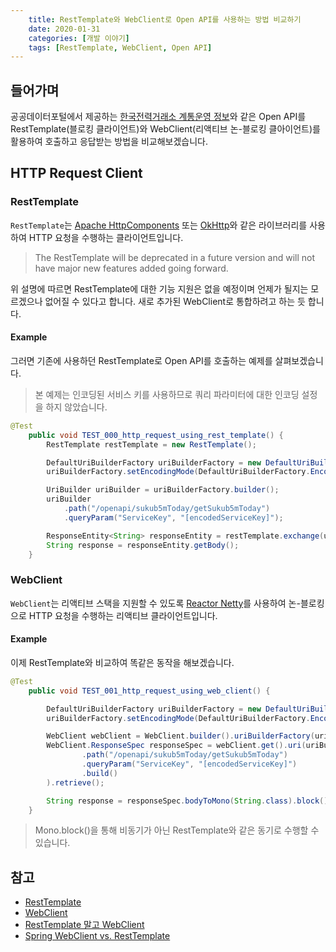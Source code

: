 ```yaml
---
    title: RestTemplate와 WebClient로 Open API를 사용하는 방법 비교하기
    date: 2020-01-31
    categories: [개발 이야기]
    tags: [RestTemplate, WebClient, Open API]
---
```


## 들어가며
공공데이터포털에서 제공하는 [한국전력거래소 계통운영 정보](https://www.data.go.kr/dataset/3043723/openapi.do)와 같은 Open API를 RestTemplate(블로킹 클라이언트)와 WebClient(리액티브 논-블로킹 클아이언트)를 활용하여 호출하고 응답받는 방법을 비교해보겠습니다.

## HTTP Request Client

### RestTemplate
`RestTemplate`는 [Apache HttpComponents](https://hc.apache.org/) 또는 [OkHttp](https://square.github.io/okhttp/)와 같은 라이브러리를 사용하여 HTTP 요청을 수행하는 클라이언트입니다.

> The RestTemplate will be deprecated in a future version and will not have major new features added going forward.

위 설명에 따르면 RestTemplate에 대한 기능 지원은 없을 예정이며 언제가 될지는 모르겠으나 없어질 수 있다고 합니다. 새로 추가된 WebClient로 통합하려고 하는 듯 합니다.

#### Example
그러면 기존에 사용하던 RestTemplate로 Open API를 호출하는 예제를 살펴보겠습니다.

> 본 예제는 인코딩된 서비스 키를 사용하므로 쿼리 파라미터에 대한 인코딩 설정을 하지 않았습니다.

```java
@Test
    public void TEST_000_http_request_using_rest_template() {
        RestTemplate restTemplate = new RestTemplate();

        DefaultUriBuilderFactory uriBuilderFactory = new DefaultUriBuilderFactory("https://openapi.kpx.or.kr");
        uriBuilderFactory.setEncodingMode(DefaultUriBuilderFactory.EncodingMode.NONE);

        UriBuilder uriBuilder = uriBuilderFactory.builder();
        uriBuilder
            .path("/openapi/sukub5mToday/getSukub5mToday")
            .queryParam("ServiceKey", "[encodedServiceKey]");

        ResponseEntity<String> responseEntity = restTemplate.exchange(uriBuilder.build(), HttpMethod.GET, null, String.class);
        String response = responseEntity.getBody();
    }
```

### WebClient
`WebClient`는 리액티브 스택을 지원할 수 있도록 [Reactor Netty](https://github.com/reactor/reactor-netty)를 사용하여 논-블로킹으로 HTTP 요청을 수행하는 리액티브 클라이언트입니다. 

#### Example
이제 RestTemplate와 비교하여 똑같은 동작을 해보겠습니다.

```java
@Test
    public void TEST_001_http_request_using_web_client() {

        DefaultUriBuilderFactory uriBuilderFactory = new DefaultUriBuilderFactory("https://openapi.kpx.or.kr");
        uriBuilderFactory.setEncodingMode(DefaultUriBuilderFactory.EncodingMode.NONE);

        WebClient webClient = WebClient.builder().uriBuilderFactory(uriBuilderFactory).build();
        WebClient.ResponseSpec responseSpec = webClient.get().uri(uriBuilder -> uriBuilder
                .path("/openapi/sukub5mToday/getSukub5mToday")
                .queryParam("ServiceKey", "[encodedServiceKey]")
                .build()
        ).retrieve();

        String response = responseSpec.bodyToMono(String.class).block();
    }
```

> Mono.block()을 통해 비동기가 아닌 RestTemplate와 같은 동기로 수행할 수 있습니다.

## 참고
- [RestTemplate](https://docs.spring.io/spring/docs/current/javadoc-api/org/springframework/web/client/RestTemplate.html)
- [WebClient](https://docs.spring.io/spring/docs/current/javadoc-api/org/springframework/web/reactive/function/client/WebClient.html)
- [RestTemplate 말고 WebClient](https://junebuug.github.io/2019-02-11/resttemplate-vs-webclient)
- [Spring WebClient vs. RestTemplate](https://www.baeldung.com/spring-webclient-resttemplate)